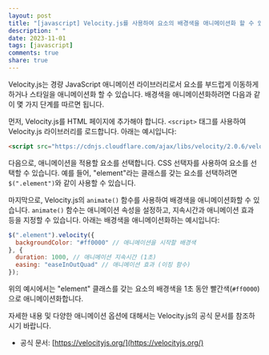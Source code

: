 ```yaml
---
layout: post
title: "[javascript] Velocity.js를 사용하여 요소의 배경색을 애니메이션화 할 수 있나요?"
description: " "
date: 2023-11-01
tags: [javascript]
comments: true
share: true
---
```


Velocity.js는 경량 JavaScript 애니메이션 라이브러리로서 요소를 부드럽게 이동하게 하거나 스타일을 애니메이션화 할 수 있습니다. 배경색을 애니메이션화하려면 다음과 같이 몇 가지 단계를 따르면 됩니다.

먼저, Velocity.js를 HTML 페이지에 추가해야 합니다. `<script>` 태그를 사용하여 Velocity.js 라이브러리를 로드합니다. 아래는 예시입니다:

```html
<script src="https://cdnjs.cloudflare.com/ajax/libs/velocity/2.0.6/velocity.min.js"></script>
```

다음으로, 애니메이션을 적용할 요소를 선택합니다. CSS 선택자를 사용하여 요소를 선택할 수 있습니다. 예를 들어, "element"라는 클래스를 갖는 요소를 선택하려면 `$(".element")`와 같이 사용할 수 있습니다.

마지막으로, Velocity.js의 `animate()` 함수를 사용하여 배경색을 애니메이션화할 수 있습니다. `animate()` 함수는 애니메이션 속성을 설정하고, 지속시간과 애니메이션 효과 등을 지정할 수 있습니다. 아래는 배경색을 애니메이션화하는 예시입니다:

```javascript
$(".element").velocity({
  backgroundColor: "#ff0000" // 애니메이션을 시작할 배경색
}, {
  duration: 1000, // 애니메이션 지속시간 (1초)
  easing: "easeInOutQuad" // 애니메이션 효과 (이징 함수)
});
```

위의 예시에서는 "element" 클래스를 갖는 요소의 배경색을 1초 동안 빨간색(`#ff0000`)으로 애니메이션화합니다.

자세한 내용 및 다양한 애니메이션 옵션에 대해서는 Velocity.js의 공식 문서를 참조하시기 바랍니다.

- 공식 문서: [https://velocityjs.org/](https://velocityjs.org/)